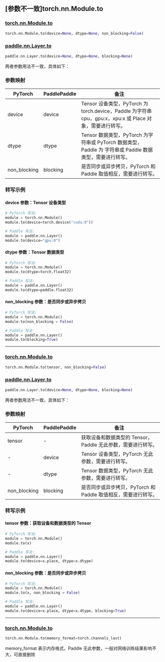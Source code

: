 ## [参数不一致]torch.nn.Module.to

### [torch.nn.Module.to](https://pytorch.org/docs/stable/generated/torch.nn.Module.html#torch.nn.Module.to)

```python
torch.nn.Module.to(device=None, dtype=None, non_blocking=False)
```

### [paddle.nn.Layer.to](https://www.paddlepaddle.org.cn/documentation/docs/zh/api/paddle/nn/Layer_cn.html#to-device-none-dtype-none-blocking-none)

```python
paddle.nn.Layer.to(device=None, dtype=None, blocking=None)
```

两者参数用法不一致，具体如下：

### 参数映射

| PyTorch      | PaddlePaddle | 备注                                                                                                     |
| ------------ | ------------ | -------------------------------------------------------------------------------------------------------- |
| device       | device       | Tensor 设备类型，PyTorch 为 torch.device，Paddle 为字符串 cpu，gpu:x，xpu:x 或 Place 对象，需要进行转写。                    |
| dtype        | dtype        | Tensor 数据类型，PyTorch 为字符串或 PyTorch 数据类型，Paddle 为 字符串或 Paddle 数据类型，需要进行转写。 |
| non_blocking | blocking     | 是否同步或异步拷贝，PyTorch 和 Paddle 取值相反，需要进行转写。                                           |

### 转写示例

#### device 参数：Tensor 设备类型

```python
# PyTorch 写法:
module = torch.nn.Module()
module.to(device=torch.device("cuda:0"))

# Paddle 写法:
module = paddle.nn.Layer()
module.to(device="gpu:0")
```

#### dtype 参数：Tensor 数据类型

```python
# PyTorch 写法:
module = torch.nn.Module()
module.to(dtype=torch.float32)

# Paddle 写法:
module = paddle.nn.Layer()
module.to(dtype=paddle.float32)
```

#### non_blocking 参数：是否同步或异步拷贝

```python
# PyTorch 写法:
module = torch.nn.Module()
module.to(non_blocking = False)

# Paddle 写法:
module = paddle.nn.Layer()
module.to(blocking=True)
```

---

### [torch.nn.Module.to](https://pytorch.org/docs/stable/generated/torch.nn.Module.html#torch.nn.Module.to)

```python
torch.nn.Module.to(tensor, non_blocking=False)
```

### [paddle.nn.Layer.to](https://www.paddlepaddle.org.cn/documentation/docs/zh/api/paddle/nn/Layer_cn.html#to-device-none-dtype-none-blocking-none)

```python
paddle.nn.Layer.to(device=None, dtype=None, blocking=None)
```

两者参数用法不一致，具体如下：

### 参数映射

| PyTorch      | PaddlePaddle | 备注                                                           |
| ------------ | ------------ | -------------------------------------------------------------- |
| tensor       | -            | 获取设备和数据类型的 Tensor，Paddle 无此参数，需要进行转写。   |
| -            | device       | Tensor 设备类型，PyTorch 无此参数，需要进行转写。              |
| -            | dtype        | Tensor 数据类型，PyTorch 无此参数，需要进行转写。              |
| non_blocking | blocking     | 是否同步或异步拷贝，PyTorch 和 Paddle 取值相反，需要进行转写。 |

### 转写示例

#### tensor 参数：获取设备和数据类型的 Tensor

```python
# PyTorch 写法:
module = torch.nn.Module()
module.to(x)

# Paddle 写法:
module = paddle.nn.Layer()
module.to(device=x.place, dtype=x.dtype)
```

#### non_blocking 参数：是否同步或异步拷贝

```python
# PyTorch 写法:
module = torch.nn.Module()
module.to(x, non_blocking = False)

# Paddle 写法:
module = paddle.nn.Layer()
module.to(device=x.place, dtype=x.dtype, blocking=True)
```

---

### [torch.nn.Module.to](https://pytorch.org/docs/stable/generated/torch.nn.Module.html#torch.nn.Module.to)

```python
torch.nn.Module.to(memory_format=torch.channels_last)
```

memory_format 表示内存格式，Paddle 无此参数，一般对网络训练结果影响不大，可直接删除
